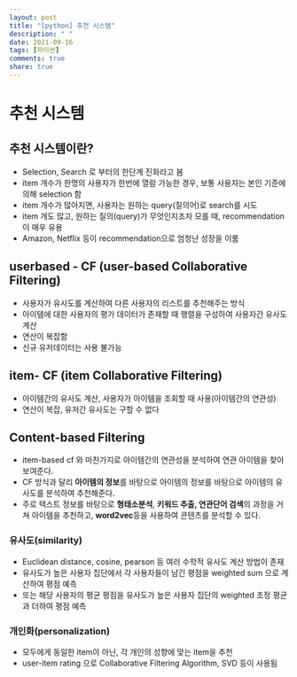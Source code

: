 ```yaml
---
layout: post
title: "[python] 추천 시스템"
description: " "
date: 2021-09-16
tags: [파이썬]
comments: true
share: true
---
```


# 추천 시스템

## 추천 시스템이란?

- Selection, Search 로 부터의 한단계 진화라고 봄
- item 개수가 한명의 사용자가 한번에 열람 가능한 경우, 보통 사용자는 본인 기준에 의해 selection 함
- item 개수가 많아지면, 사용자는 원하는 query(질의어)로 search를 시도
- item 개도 많고, 원하는 질의(query)가 무엇인지조차 모를 때, recommendation이 매우 유용
- Amazon, Netflix 등이 recommendation으로 엄청난 성장을 이룸

## userbased - CF (user-based Collaborative Filtering)



- 사용자가 유사도를 계산하여 다른 사용자의 리스트를 추천해주는 방식
- 아이템에 대한 사용자의 평가 데이터가 존재할 때 행렬을 구성하여 사용자간 유사도 계산
- 연산이 복잡함
- 신규 유저데이터는 사용 불가능



## item- CF (item Collaborative Filtering)

- 아이템간의 유사도 계산, 사용자가 아이템을 조회할 때 사용(아이템간의 연관성)
- 연산이 복잡, 유저간 유사도는 구할 수 없다



## Content-based Filtering

- item-based cf 와 마찬가지로 아이템간의 연관성을 분석하여 연관 아이템을 찾아 보여준다.
- CF 방식과 달리 **아이템의 정보**를 바탕으로 아이템의 정보를 바탕으로 아이템의 유사도를 분석하여 추천해준다.
- 주로 텍스트 정보를 바탕으로 **형태소분석**, **키워드 추출, 연관단어 검색**의 과정을 거쳐 아이템을 추천하고, **word2vec**등을 사용하여 콘텐츠를 분석할 수 있다.



### 유사도(similarity)

- Euclidean distance, cosine, pearson 등 여러 수학적 유사도 계산 방법이 존재
- 유사도가 높은 사용자 집단에서 각 사용자들이 남긴 평점을 weighted sum 으로 계산하여 평점 예측
- 또는 해당 사용자의 평균 평점을 유사도가 높은 사용자 집단의 weighted 조정 평균과 더하여 평점 예측

### 개인화(personalization)

- 모두에게 동일한 item이 아닌, 각 개인의 성향에 맞는 item을 추천
- user-item rating 으로 Collaborative Filtering Algorithm, SVD 등이 사용됨
